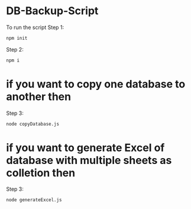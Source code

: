 # DB-Backup-Script

To run the script
Step 1:
```bash
npm init
```
Step 2:
```bash
npm i 
```

# if you want to copy one database to another then
Step 3:
```bash
node copyDatabase.js
```
# if you want to generate Excel of database with multiple sheets as colletion then
Step 3: 
```bash
node generateExcel.js
```
